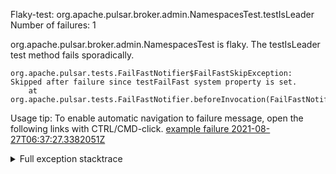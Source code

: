         
Flaky-test: org.apache.pulsar.broker.admin.NamespacesTest.testIsLeader
Number of failures: 1

org.apache.pulsar.broker.admin.NamespacesTest is flaky. The testIsLeader test method fails sporadically.

```
org.apache.pulsar.tests.FailFastNotifier$FailFastSkipException: Skipped after failure since testFailFast system property is set.
	at org.apache.pulsar.tests.FailFastNotifier.beforeInvocation(FailFastNotifier.java:88)

```

Usage tip: To enable automatic navigation to failure message, open the following links with CTRL/CMD-click.
[example failure 2021-08-27T06:37:27.3382051Z](https://github.com/apache/pulsar/runs/3440411059?check_suite_focus=true#step:9:1071)


<details>
<summary>Full exception stacktrace</summary>
<code><pre>
org.apache.pulsar.tests.FailFastNotifier$FailFastSkipException: Skipped after failure since testFailFast system property is set.
	at org.apache.pulsar.tests.FailFastNotifier.beforeInvocation(FailFastNotifier.java:88)

</pre></code>
</details>

